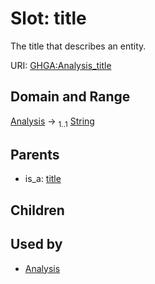 
# Slot: title


The title that describes an entity.

URI: [GHGA:Analysis_title](https://w3id.org/GHGA/Analysis_title)


## Domain and Range

[Analysis](Analysis.md) &#8594;  <sub>1..1</sub> [String](types/String.md)

## Parents

 *  is_a: [title](title.md)

## Children


## Used by

 * [Analysis](Analysis.md)

